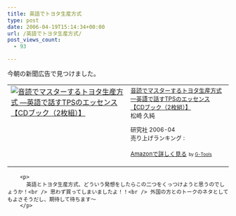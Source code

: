 ```yaml
---
title: 英語でトヨタ生産方式
type: post
date: 2006-04-19T15:14:34+00:00
url: /英語でトヨタ生産方式/
post_views_count:
  - 93

---
```

今朝の新聞広告で見つけました。

<table  border="0" cellpadding="5">
  <tr>
    <td valign="top">
      <a href="http://www.amazon.co.jp/exec/obidos/ASIN/4327430579/konnokiyotaka-22/ref=nosim/" target="_blank"><img src="https://i2.wp.com/ec1.images-amazon.com/images/P/4327430579.01._SCMZZZZZZZ_.jpg" border="0" alt="音読でマスターするトヨタ生産方式 ―英語で話すTPSのエッセンス 【CDブック（2枚組）】" data-recalc-dims="1" /></a>
    </td>
    <td valign="top">
      <font size="-1"><a href="http://www.amazon.co.jp/exec/obidos/ASIN/4327430579/konnokiyotaka-22/ref=nosim/" target="_blank">音読でマスターするトヨタ生産方式 ―英語で話すTPSのエッセンス 【CDブック（2枚組）】</a><br />松崎 久純 </p>
      <p>
        研究社 2006-04<br />売り上げランキング :
      </p>
      <p>
        <a href="http://www.amazon.co.jp/exec/obidos/ASIN/4327430579/konnokiyotaka-22/ref=nosim/" target="_blank">Amazonで詳しく見る</a></font> <font size="-2">by <a href="http://www.goodpic.com/mt/aws/index.html" >G-Tools</a></font></td> </tr> </table> 
        
        <p>
          英語とトヨタ生産方式、どういう発想をしたらこの二つをくっつけようと思うのでしょうか！<br /> 思わず買ってしまいましたよ！！<br /> 外国の方とのトークのネタとしてもよさそうだし、期待して待ちます～
        </p>
